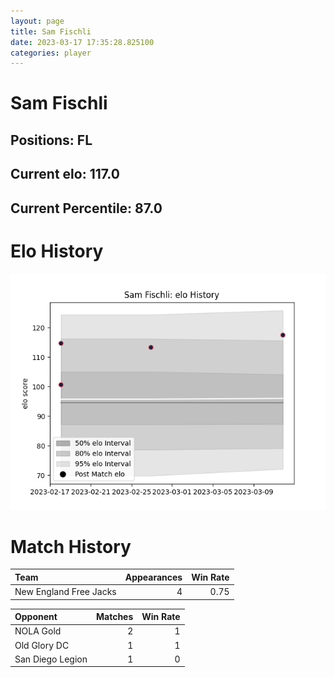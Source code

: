 ```yaml
---  
layout: page  
title: Sam Fischli  
date: 2023-03-17 17:35:28.825100  
categories: player  
---
```

# Sam Fischli

## Positions: FL

## Current elo: 117.0

## Current Percentile: 87.0

# Elo History


![elo history](history_SamFischli.png)
# Match History


| Team                   |   Appearances |   Win Rate |
|:-----------------------|--------------:|-----------:|
| New England Free Jacks |             4 |       0.75 |

| Opponent         |   Matches |   Win Rate |
|:-----------------|----------:|-----------:|
| NOLA Gold        |         2 |          1 |
| Old Glory DC     |         1 |          1 |
| San Diego Legion |         1 |          0 |
